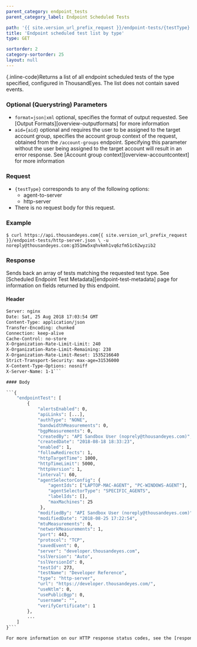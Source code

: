```yaml
---
parent_category: endpoint_tests
parent_category_label: Endpoint Scheduled Tests

path: '{{ site.version_url_prefix_request }}/endpoint-tests/{testType}'
title: 'Endpoint scheduled test list by type'
type: GET

sortorder: 2
category-sortorder: 25
layout: null
---
```


{.inline-code}Returns a list of all endpoint scheduled tests of the type specified, configured in ThousandEyes. The list does not contain saved events.

### Optional (Querystring) Parameters

* `format=json|xml` optional, specifies the format of output requested. See [Output Formats][overview-outputformats] for more information
* `aid={aid}` optional and requires the user to be assigned to the target account group, specifies the account group context of the request, obtained from the `/account-groups` endpoint. Specifying this parameter without the user being assigned to the target account will result in an error response. See [Account group context][overview-accountcontext] for more information

### Request

* `{testType}` corresponds to any of the following options:
  * agent-to-server
  * http-server
* There is no request body for this request.

### Example

`$ curl https://api.thousandeyes.com{{ site.version_url_prefix_request }}/endpoint-tests/http-server.json \
  -u noreply@thousandeyes.com:g351mw5xqhvkmh1vq6zfm51c62wyzib2`

### Response

Sends back an array of tests matching the requested test type. See [Scheduled Endpoint Test Metadata][endpoint-test-metadata] page for information on fields returned by this endpoint.

#### Header

```HTTP/1.1 200 OK
Server: nginx
Date: Sat, 25 Aug 2018 17:03:54 GMT
Content-Type: application/json
Transfer-Encoding: chunked
Connection: keep-alive
Cache-Control: no-store
X-Organization-Rate-Limit-Limit: 240
X-Organization-Rate-Limit-Remaining: 238
X-Organization-Rate-Limit-Reset: 1535216640
Strict-Transport-Security: max-age=31536000
X-Content-Type-Options: nosniff
X-Server-Name: 1-1```

#### Body

```{
    "endpointTest": [
        {
            "alertsEnabled": 0,
            "apiLinks": [...],
            "authType": "NONE",
            "bandwidthMeasurements": 0,
            "bgpMeasurements": 0,
            "createdBy": "API Sandbox User (noprely@thousandeyes.com)",
            "createdDate": "2018-08-18 18:33:23",
            "enabled": 1,
            "followRedirects": 1,
            "httpTargetTime": 1000,
            "httpTimeLimit": 5000,
            "httpVersion": 1,
            "interval": 60,
            "agentSelectorConfig": {
                "agentIds": ["LAPTOP-MAC-AGENT", "PC-WINDOWS-AGENT"],
                "agentSelectorType": "SPECIFIC_AGENTS",
                "labelIds": [],
                "maxMachines": 25
             },
            "modifiedBy": "API Sandbox User (noreply@thousandeyes.com)",
            "modifiedDate": "2018-08-25 17:22:54",
            "mtuMeasurements": 0,
            "networkMeasurements": 1,
            "port": 443,
            "protocol": "TCP",
            "savedEvent": 0,
            "server": "developer.thousandeyes.com",
            "sslVersion": "Auto",
            "sslVersionId": 0,
            "testId": 273,
            "testName": "Developer Reference",
            "type": "http-server",
            "url": "https://developer.thousandeyes.com/",
            "useNtlm": 0,
            "usePublicBgp": 0,
            "username": "",
            "verifyCertificate": 1
        },
        ...
    ]
}```

For more information on our HTTP response status codes, see the [response status codes documentation][overview-responsestatuscodes].
